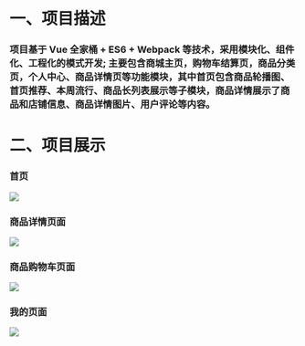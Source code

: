 # 一、项目描述
### 项目基于 Vue 全家桶 + ES6 + Webpack 等技术，采用模块化、组件化、工程化的模式开发; 主要包含商城主页，购物车结算页，商品分类页，个人中心、商品详情页等功能模块，其中首页包含商品轮播图、首页推荐、本周流行、商品长列表展示等子模块，商品详情展示了商品和店铺信息、商品详情图片、用户评论等内容。
# 二、项目展示
### 首页
![](https://img2020.cnblogs.com/blog/2055787/202008/2055787-20200803185901957-1605044966.png)
### 商品详情页面
![](https://img2020.cnblogs.com/blog/2055787/202008/2055787-20200803185922505-161636139.png)
### 商品购物车页面
![](https://img2020.cnblogs.com/blog/2055787/202008/2055787-20200803190016151-25775625.png)
### 我的页面
![](https://img2020.cnblogs.com/blog/2055787/202008/2055787-20200803190044269-926409824.png)

